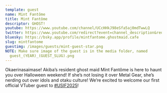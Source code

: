 ```yaml
---
template: guest
name: Mint Fantôme
title: Mint Fantôme
descriptor: GHOST!
youtube: https://www.youtube.com/channel/UCcHHkJ98eSfa5aj0mdTwwLQ
twitter: https://www.youtube.com/redirect?event=channel_description&redir_token=QUFFLUhqbEJvZW5meEEwdWFXQVk0dF9yeThqX2V2a1hyZ3xBQ3Jtc0tscHdhWko5bHlwZFZLTUgzVlcxbUFHZXd5WHJJcEJRNlItTzE3aG5sMl9qZldSRGdOWVAxbVQxSHBjbFZfWXlQSm1YejdsdWd2WUFYTzhHbDB6U3U2djZaeEJRblMyY2VOLXlWZ0pkMlkwaFdNcm5ESQ&q=https%3A%2F%2Fwww.twitter.com%2FMintFantome
bluesky: https://bsky.app/profile/mintfantome.ghostmaid.cafe
slug: mintfantome
guestimg: /images/guests/mint-guest-star.png
NOTE: Make sure image of the guest is in the media folder, named
  guest_(YEAR)_(GUEST_SLUG).png
---
```


Okaerinasaimase! Akiba’s resident ghost maid Mint Fantôme is here to haunt you over Halloween weekend! If she’s not losing it over Metal Gear, she’s nerding out over idols and otaku culture! We’re excited to welcome our first official VTuber guest to [\#USIF2025](https://www.instagram.com/explore/tags/usif2025/)!
